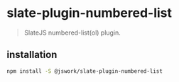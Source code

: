 # slate-plugin-numbered-list
> SlateJS numbered-list(ol) plugin.


## installation
```bash
npm install -S @jswork/slate-plugin-numbered-list
```
